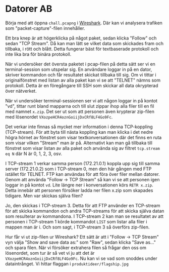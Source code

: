 # Datorer AB

Börja med att öppna `chall.pcapng` i [Wireshark](https://www.wireshark.org/). Där kan vi analysera trafiken som "packet-capture"-filen innehåller.

Ett bra knep är att högerklicka på något paket, sedan klicka "Follow" och sedan "TCP Stream". Då kan man lätt se vilket data som skickades fram och tillbaka, i rött och blått. Detta fungerar bäst för textbaserade protokoll och inte lika bra för binära protokoll.

När vi undersöker det översta paketet i pcap-filen på detta sätt ser vi en terminal-session som utspelar sig. En användare loggar in på en dator, skriver kommandon och får resultatet skickat tillbaka till sig. Om vi tittar i originalfönstret med listan av alla paket kan vi se att "TELNET" nämns som protokoll. Detta är en föregångare till SSH som skickar all data okrypterad över nätverket.

När vi undersöker terminal-sessionen ser vi att någon loggar in på kontot "vd", tittar runt bland mapparna och till slut zippar ihop alla filer till en fil med namnet `x.zip`. Det ser ut som att personen även krypterar zip-filen med lösenordet `VXozpeHCR4oznGoiijDxCRf8LF4Go9Fc`. 

Det verkar inte finnas så mycket mer information i denna TCP-koppling (TCP-stream). För att byta till nästa koppling kan man klicka i det nedre högra hörnet av fönstret som visar textkonversationen där det finns en ruta som visar vilken "Stream" man är på. Alternativt kan man gå tillbaka till fönstret som visar listan av alla paket och använda sig av filtret `tcp.stream eq N` där N är 0, 1, 2, 3, osv.

I TCP-stream 1 verkar samma person (172.21.0.1) koppla upp sig till samma server (172.21.0.2) som i TCP-stream 0, men den här gången med FTP istället för TELNET. FTP kan användas för att föra över filer mellan datorer. Genom att använda "Follow -> TCP Stream" så kan vi se att personen igen loggar in på kontot `vd`. Lite längre ner i konversationen körs `RETR x.zip`. Detta innebär att personen försöker ladda ner filen x.zip som skapades tidigare. Men var skickas själva filen?

Jo, den skickas i TCP-stream 3. Detta för att FTP använder en TCP-stream för att skicka kommandon och andra TCP-streams för att skicka själva datan som resulterar av kommandona. I TCP-stream 2 kan man se resultatet av att personen i TCP-stream 1 körde kommandot `LIST` som listar alla filer i mappen man är i. Och som sagt, i TCP-stream 3 så överförs zip-filen.

Hur får vi ut zip-filen ur Wireshark? Ett sätt är att i "Follow -> TCP Stream" vyn välja "Show and save data as:" som "Raw", sedan klicka "Save as..." och spara filen. När vi försöker extrahera filen så frågar den oss om lösenordet, som tur är så vet vi ju att det är `VXozpeHCR4oznGoiijDxCRf8LF4Go9Fc`. Nu kan vi se vad som snoddes under dataintrånget. Vi hittar flaggan i `produktideer/flagship.jpg`
